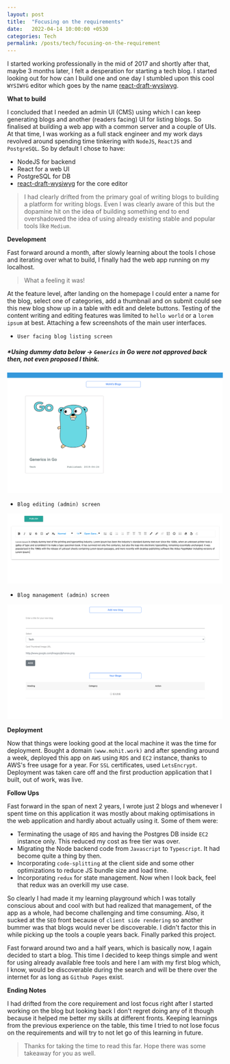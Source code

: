```yaml
---
layout: post
title:  "Focusing on the requirements"
date:   2022-04-14 10:00:00 +0530
categories: Tech
permalink: /posts/tech/focusing-on-the-requirement
---
```


I started working professionally in the mid of 2017 and shortly after that, maybe 3 months later, I felt a desperation for starting a tech blog. I started looking out for how can I build one and one day I stumbled upon this cool `WYSIWYG` editor which goes by the name [react-draft-wysiwyg](https://www.npmjs.com/package/react-draft-wysiwyg).

**What to build**

I concluded that I needed an admin UI (CMS) using which I can keep generating blogs and another (readers facing) UI for listing blogs. So finalised at building a web app with a common server and a couple of UIs. At that time, I was working as a full stack engineer and my work days revolved around spending time tinkering with `NodeJS`, `ReactJS` and `PostgreSQL`. So by default I chose to have:

- NodeJS for backend
- React for a web UI
- PostgreSQL for DB
- [react-draft-wysiwyg](https://www.npmjs.com/package/react-draft-wysiwyg) for the core editor

> I had clearly drifted from the primary goal of writing blogs to building a platform for writing blogs. Even I was clearly aware of this but the dopamine hit on the idea of building something end to end overshadowed the idea of using already existing stable and popular tools like `Medium`.

**Development**

Fast forward around a month, after slowly learning about the tools I chose and iterating over what to build, I finally had the web app running on my localhost.

> What a feeling it was!

At the feature level, after landing on the homepage I could enter a name for the blog, select one of categories, add a thumbnail and on submit could see this new blog show up in a table with edit and delete buttons. Testing of the content writing and editing features was limited to `hello world` or a `lorem ipsum` at best. Attaching a few screenshots of the main user interfaces.

- `User facing blog listing screen`

##### **Using dummy data below -> `Generics` in Go were not approved back then, not even proposed I think.*

![User facing blog listing screen](/assets/bloglisting-1.png "User facing blog listing screen")

- `Blog editing (admin) screen`

![Blog editing (admin) screen](/assets/editor-1.png "Blog editing (admin) screen")

- `Blog management (admin) screen`

![Blog management (admin) screen](/assets/cmsbloggenerator-1.png "Blog management (admin) screen")

**Deployment**

Now that things were looking good at the local machine it was the time for deployment. Bought a domain `(www.mohit.work)` and after spending around a week, deployed this app on `AWS` using `RDS` and `EC2` instance, thanks to AWS's free usage for a year. For `SSL` certificates, used `LetsEncrypt`. Deployment was taken care off and the first production application that I built, out of work, was live.

**Follow Ups**

Fast forward in the span of next 2 years, I wrote just 2 blogs and whenever I spent time on this application it was mostly about making optimisations in the web application and hardly about actually using it. Some of them were:

- Terminating the usage of `RDS` and having the Postgres DB inside `EC2` instance only. This reduced my cost as free tier was over.
- Migrating the Node backend code from `Javascript` to `Typescript`. It had become quite a thing by then.
- Incorporating `code-splitting` at the client side and some other optimizations to reduce JS bundle size and load time.
- Incorporating `redux` for state management. Now when I look back, feel that redux was an overkill my use case.

So clearly I had made it my learning playground which I was totally conscious about and cool with but had realized that management, of the app as a whole, had become challenging and time consuming. Also, it sucked at the `SEO` front because of `client side rendering` so another bummer was that blogs would never be discoverable. I didn't factor this in while picking up the tools a couple years back. Finally parked this project.

Fast forward around two and a half years, which is basically now, I again decided to start a blog. This time I decided to keep things simple and went for using already available free tools and here I am with my first blog which, I know, would be discoverable during the search and will be there over the internet for as long as `Github Pages` exist.

**Ending Notes**

I had drifted from the core requirement and lost focus right after I started working on the blog but looking back I don't regret doing any of it though because it helped me better my skills at different fronts. Keeping learnings from the previous experience on the table, this time I tried to not lose focus on the requirements and will try to not let go of this learning in future.

> Thanks for taking the time to read this far. Hope there was some takeaway for you as well.
